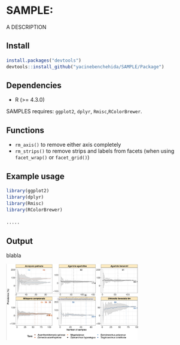 # SAMPLE: 

A DESCRIPTION

## Install

``` r
install.packages("devtools")
devtools::install_github("yacinebenchehida/SAMPLE/Package")
```

## Dependencies

-   R (\>= 4.3.0)

SAMPLES requires: `ggplot2`, `dplyr`, `Rmisc`,`RColorBrewer`.

## Functions

-   `rm_axis()` to remove either axis completely
-   `rm_strips()` to remove strips and labels from facets (when using `facet_wrap()` or `facet_grid()`)

## Example usage

``` r
library(ggplot2)
library(dplyr)
library(Rmisc)
library(RColorBrewer)

.....
```

## Output

blabla

<img src="Figures/Example.png" width="70%" height="70%"/>


